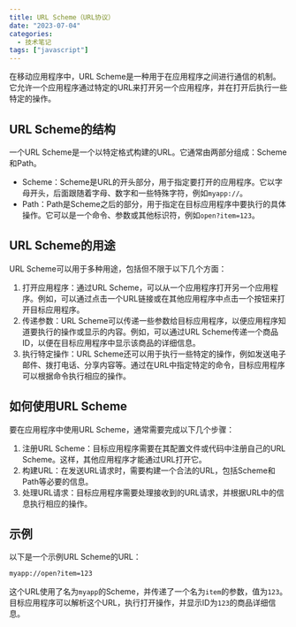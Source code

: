 ```yaml
---
title: URL Scheme（URL协议）
date: "2023-07-04"
categories:
  - 技术笔记
tags: ["javascript"]
---
```


在移动应用程序中，URL Scheme是一种用于在应用程序之间进行通信的机制。它允许一个应用程序通过特定的URL来打开另一个应用程序，并在打开后执行一些特定的操作。

## URL Scheme的结构

一个URL Scheme是一个以特定格式构建的URL。它通常由两部分组成：Scheme和Path。

- Scheme：Scheme是URL的开头部分，用于指定要打开的应用程序。它以字母开头，后面跟随着字母、数字和一些特殊字符，例如`myapp://`。
- Path：Path是Scheme之后的部分，用于指定在目标应用程序中要执行的具体操作。它可以是一个命令、参数或其他标识符，例如`open?item=123`。

## URL Scheme的用途

URL Scheme可以用于多种用途，包括但不限于以下几个方面：

1. 打开应用程序：通过URL Scheme，可以从一个应用程序打开另一个应用程序。例如，可以通过点击一个URL链接或在其他应用程序中点击一个按钮来打开目标应用程序。
2. 传递参数：URL Scheme可以传递一些参数给目标应用程序，以便应用程序知道要执行的操作或显示的内容。例如，可以通过URL Scheme传递一个商品ID，以便在目标应用程序中显示该商品的详细信息。
3. 执行特定操作：URL Scheme还可以用于执行一些特定的操作，例如发送电子邮件、拨打电话、分享内容等。通过在URL中指定特定的命令，目标应用程序可以根据命令执行相应的操作。

## 如何使用URL Scheme

要在应用程序中使用URL Scheme，通常需要完成以下几个步骤：

1. 注册URL Scheme：目标应用程序需要在其配置文件或代码中注册自己的URL Scheme。这样，其他应用程序才能通过URL打开它。
2. 构建URL：在发送URL请求时，需要构建一个合法的URL，包括Scheme和Path等必要的信息。
3. 处理URL请求：目标应用程序需要处理接收到的URL请求，并根据URL中的信息执行相应的操作。

## 示例

以下是一个示例URL Scheme的URL：

```markdown
myapp://open?item=123
```

这个URL使用了名为`myapp`的Scheme，并传递了一个名为`item`的参数，值为`123`。目标应用程序可以解析这个URL，执行打开操作，并显示ID为`123`的商品详细信息。
